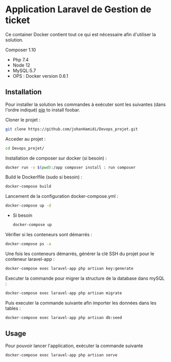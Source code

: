 # Application Laravel de Gestion de ticket

Ce container Docker contient tout ce qui est nécessaire afin d'utiliser la solution.

Composer 1.10 

 - Php 7.4 
 - Node 12 
 - MySQL:5.7 
 - OPS : Docker version 0.6.1 

## Installation

Pour installer la solution les commandes à exécuter sont les suivantes (dans l'ordre indiqué)
 [pip](https://pip.pypa.io/en/stable/) to install foobar.

Cloner le projet :

```bash
git clone https://github.com/johanHamidi/Devops_projet.git
```
Acceder au projet :

```bash
cd Devops_projet/
```
Installation de composer sur docker (si besoin) : 

```bash
docker run -v $(pwd):/app composer install : run composer 
```

Build le Dockerlfile (sudo si besoin) :

```bash
docker-compose build 
```

Lancement de la configuration docker-compose.yml :

```bash
docker-compose up -d
```
 - Si besoin 
 
   ```bash
   docker-compose up
   ```

Vérifier si les conteneurs sont démarrés :
   ```bash
   docker-compose ps -a
   ```

Une fois les conteneurs démarrés, générer la clé SSH du projet pour le conteneur laravel-app :

```bash
docker-compose exec laravel-app php artisan key:generate
```

Executer la commande pour migrer la structure de la database dans mySQL : 

```bash
docker-compose exec laravel-app php artisan migrate
```

Puis executer la commande suivante afin importer les données dans les tables :

```bash
docker-compose exec laravel-app php artisan db:seed
```
  
## Usage

Pour pouvoir lancer l'application, exécuter la commande suivante

```bash
docker-compose exec laravel-app php artisan serve
```
